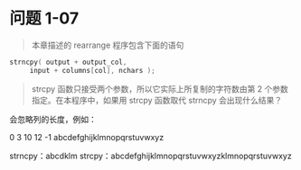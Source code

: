# 问题 1-07

> 本章描述的 rearrange 程序包含下面的语句

```c
strncpy( output + output_col,
     input + columns[col], nchars );
```

> strcpy 函数只接受两个参数，所以它实际上所复制的字符数由第 2 个参数指定。在本程序中，如果用 strcpy 函数取代 strncpy 会出现什么结果？

会忽略列的长度，例如：

0 3 10 12 -1
abcdefghijklmnopqrstuvwxyz

strncpy：abcdklm
strcpy：abcdefghijklmnopqrstuvwxyzklmnopqrstuvwxyz